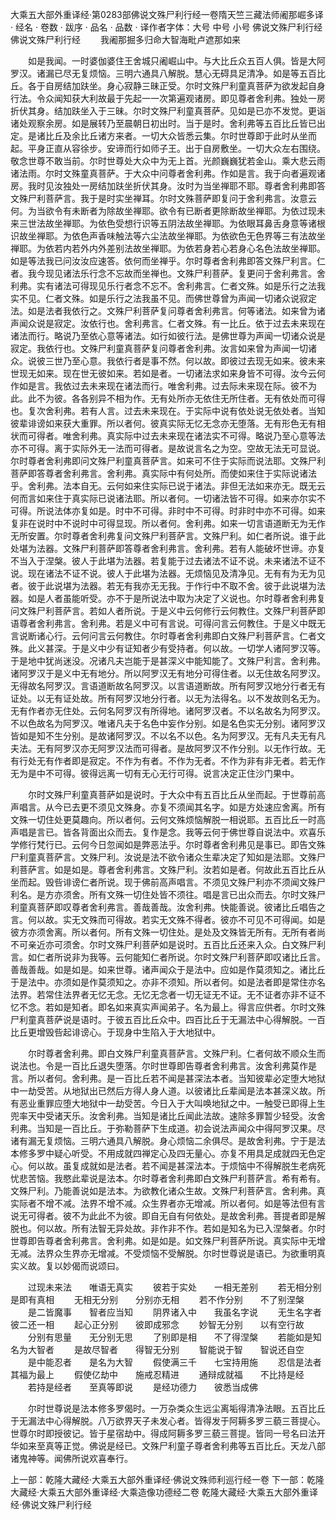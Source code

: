 大乘五大部外重译经·第0283部佛说文殊尸利行经一卷隋天竺三藏法师阇那崛多译
· 经名 · 卷数 · 跋序
· 品名 · 品数 · 译作者字体：大号 中号 小号
佛说文殊尸利行经
佛说文殊尸利行经
　　我阇那掘多归命大智海毗卢遮那如来

　　如是我闻。一时婆伽婆住王舍城只阇崛山中。与大比丘众五百人俱。皆是大阿罗汉。诸漏已尽无复烦恼。三明六通具八解脱。慧心无碍具足清净。如是等五百比丘。各于自房结加趺坐。身心寂静三昧正受。尔时文殊尸利童真菩萨为欲发起自身行法。令众闻知获大利故最于先起一一次第遍观诸房。即见尊者舍利弗。独处一房折伏其身。结加趺坐入于三昧。尔时文殊尸利童真菩萨。见如是已亦不发觉。更诣诸处观察余房。如是展转乃至晨朝日初出时。当于是时。舍利弗等五百比丘皆已出定。是诸比丘及余比丘诸方来者。一切大众皆悉云集。尔时世尊即于此时从坐而起。平身正直从容徐步。安谛而行如师子王。出于自房敷坐。一切大众左右围绕。敬念世尊不敢当前。尔时世尊处大众中为无上首。光颜巍巍犹若金山。乘大悲云雨诸法雨。尔时文殊童真菩萨。于大众中问尊者舍利弗。作如是言。我于向者遍观诸房。我时见汝独处一房结加趺坐折伏其身。汝时为当坐禅耶不耶。尊者舍利弗即答文殊尸利菩萨言。我于是时实坐禅耳。尔时文殊菩萨即复问于舍利弗言。汝意云何。为当欲令有未断者为除故坐禅耶。欲令有已断者更除断故坐禅耶。为依过现未来三世法故坐禅耶。为依色受想行识等五阴法故坐禅耶。为依眼耳鼻舌身意等诸根识故坐禅耶。为依色声香味触法等六尘法故坐禅耶。为依欲色无色界等三有法故坐禅耶。为依若内若外内外差别法故坐禅耶。为依若身若心若身心名色法故坐禅耶。如是等法我已问汝汝应速答。依何而坐禅乎。尔时尊者舍利弗即答文殊尸利言。仁者。我今现见诸法乐行念不忘故而坐禅也。文殊尸利菩萨。复更问于舍利弗言。舍利弗。实有诸法可得现见乐行者念不忘不。舍利弗言。仁者文殊。如是乐行之法我实不见。仁者文殊。如是乐行之法我虽不见。而佛世尊曾为声闻一切诸众说寂定法。如是法者我依行之。文殊尸利菩萨复问尊者舍利弗言。何等诸法。如来曾为诸声闻众说是寂定。汝依行也。舍利弗言。仁者文殊。有一比丘。依于过去未来现在诸法而行。略说乃至依心意等诸法。如行如彼行法。是佛世尊为声闻一切诸众说是寂定。我依行也。文殊尸利童真菩萨复问尊者舍利弗。汝言如来曾为声闻一切诸众。说彼三世乃至心意。我依行者是事不然。何以故。即彼过去现无如来。彼未来世现无如来。现在世无彼如来。若如是者。一切诸法求如来身皆不可得。汝今云何作如是言。我依过去未来现在诸法而行。唯舍利弗。过去际未来现在际。彼不为此。此不为彼。各各别异不相为作。无有处所亦无依住无所住者。无有依处而可得也。复次舍利弗。若有人言。过去未来现在。于实际中说有依处说无依处者。当知彼辈诽谤如来获大重罪。所以者何。彼真实际无忆无念亦无堕落。无有形色无有相状而可得者。唯舍利弗。真实际中过去未来现在诸法实不可得。略说乃至心意等法亦不可得。离于实际外无一法而可得者。是故说言名之为空。空故无法无可显说。尔时尊者舍利弗即问文殊尸利童真菩萨言。如来可不住于实际而说法耶。文殊尸利菩萨即答尊者舍利弗言。舍利弗。真实际中有何处所。而使如来住于实际说诸法乎。舍利弗。法本自无。云何如来住实际已说于诸法。非但无法如来亦无。既无云何而言如来住于真实际已说诸法耶。所以者何。一切诸法皆不可得。如来亦尔实不可得。所说法体亦复如是。时中不可得。非时中不可得。时非时中亦不可得。如来复非在说时中不说时中可得显现。所以者何。舍利弗。如来一切言语道断无为无作无所安置。尔时尊者舍利弗复问文殊尸利菩萨言。文殊尸利。如仁者所说。谁于此处堪为法器。文殊尸利菩萨即答尊者舍利弗言。舍利弗。若有人能破坏世谛。亦复不当入于涅槃。彼人于此堪为法器。若复能于过去诸法不证不说。未来诸法不证不说。现在诸法不证不说。彼人于此堪为法器。无烦恼见及清净见。无有有为无为见者。彼于此说堪为法器。若无有我亦无无我。于作行中不取不舍。彼于此说堪为法器。如是人者虽能听受。亦不于是所说法中取为决定了义说也。尔时尊者舍利弗复问文殊尸利菩萨言。若如人者所说。于是义中云何修行云何教住。文殊尸利菩萨即语尊者舍利弗言。舍利弗。若是义中可有言说。可得问言云何教住。于是义中既无言说断诸心行。云何问言云何教住。尔时尊者舍利弗即白文殊尸利菩萨言。仁者文殊。此义甚深。于是义中少有证知者少有受持者。何以故。一切学人诸阿罗汉等。于是地中犹尚迷没。况诸凡夫岂能于是甚深义中能知能了。文殊尸利言。舍利弗。诸阿罗汉于是义中无有地分。所以阿罗汉无有地分可得住者。以无住故名阿罗汉。无得故名阿罗汉。言语道断故名阿罗汉。以言语道断故。所有阿罗汉地分行者无有证处。以无有证处故。所有阿罗汉地分行者。以无为法得名。以不发故则名无为。无有作者亦无住处。云何名阿罗汉有所得地。诸阿罗汉者。不以名故名为阿罗汉。不以色故名为阿罗汉。唯诸凡夫于名色中妄作分别。如是名色实无分别。诸阿罗汉皆如是知不生分别。是故诸阿罗汉。不以名不以色。名为阿罗汉。无有凡夫无有凡夫法。无有阿罗汉亦无阿罗汉法而可得者。是故阿罗汉不作分别。以无作行故。无有行处无有作者即是寂定。不作为有者。不作为无者。不作为非有非无者。若无作无为是中不可得。彼得远离一切有无心无行可得。说言决定正住沙门果中。

　　尔时文殊尸利童真菩萨如是说时。于大众中有五百比丘从坐而起。于世尊前高声唱言。从今已去更不须见文殊身。亦复不须闻其名字。如是方处速应舍离。所有文殊一切住处更莫趣向。所以者何。云何文殊烦恼解脱一相说耶。五百比丘一时高声唱是言已。皆各背面出众而去。复作是念。我等云何于佛世尊自说法中。欢喜乐学修行梵行已。云何今日忽闻如是弊恶法乎。尔时尊者舍利弗见是事已。即告文殊尸利童真菩萨言。文殊尸利。汝说是法不欲令诸众生辈决定了知如是法耶。文殊尸利菩萨言。如是如是。尊者舍利弗言。文殊尸利。汝若如是者。何故此五百比丘从坐而起。毁呰诽谤仁者所说。现于佛前高声唱言。不须见文殊尸利亦不须闻文殊尸利名。是方亦须舍。所有文殊一切住处皆不须往。唱是言已出众而去。尔时文殊尸利童真菩萨即叹尊者舍利弗言。善哉善哉。汝舍利弗。快能善说。彼诸比丘唱告之言。何以故。实无文殊而可得故。若实无文殊不得者。彼亦不可见不可得闻。如是彼方亦须舍离。所以者何。所有文殊一切住处。是处及文殊皆无所有。无所有者尚不可亲近亦可须舍。尔时文殊尸利菩萨如是说时。五百比丘还来入众。白文殊尸利言。如仁者所说非为我等。云何能知仁者所说。尔时文殊尸利菩萨即叹诸比丘言。善哉善哉。如是如是。如来世尊。诸声闻众于是法中。应如是作莫须知之。诸比丘于是法中。亦须如是作莫须知之。亦非不须知。所以者何。如是法者即是常住亦名法界。若常住法界者无忆无念。无忆无念者一切无证无不证。无不证者亦非不证不忆不念。若如是知者。即名如来真实声闻弟子。名为最上。得言应供者。尔时文殊尸利童真菩萨说是语时。于彼五百比丘众中。四百比丘于无漏法中心得解脱。一百比丘更增毁呰起诽谤心。于现身中生陷入于大地狱中。

　　尔时尊者舍利弗。即白文殊尸利童真菩萨言。文殊尸利。仁者何故不顺众生而说法也。令是一百比丘退失堕落。尔时世尊即告尊者舍利弗言。汝舍利弗莫作是言。所以者何。舍利弗。是一百比丘若不闻是甚深法本者。当知彼辈必定堕大地狱中一劫受苦。从地狱出已然后方得人身人道。以彼诸比丘辈闻是法本甚深义故。所有恶业重罪应堕大地狱中一劫受苦。今日入于大叫唤地狱之中。一触受已即得上生兜率天中受诸天乐。汝舍利弗。当知是诸比丘闻此法故。速除多罪暂少轻受。汝舍利弗。当知是一百比丘。于弥勒菩萨下生成道。初会说法声闻众中得阿罗汉果。尽诸有漏无复烦恼。三明六通具八解脱。身心烦恼二余俱尽。是故舍利弗。宁于是法本修多罗中疑心听受。不用成就四禅定心及四无量心。亦复不用具足成就四无色定心。何以故。虽复成就如是法者。若不闻是甚深法本。于烦恼中不得解脱生老病死忧悲苦恼。我愍此辈说是法本。尔时尊者舍利弗即白文殊尸利菩萨言。希有希有。文殊尸利。乃能善说如是法本。为欲教化诸众生故。文殊尸利菩萨言。舍利弗。真实际者不增不减。法界不增不减。众生界者亦无增减。所以者何。如是等法但有言说无可得者。彼不为此此不为彼。即自无自有何依处。是故舍利弗。菩提者即是解脱也。何以故。所有法智无异处故。非作非不作。若如是知名为已入涅槃者。尔时世尊即告尊者舍利弗言。舍利弗。如是如是。如文殊尸利菩萨所说。真实际中无增无减。法界众生界亦无增减。不受烦恼不受解脱。尔时世尊说是语已。为欲重明真实义故。复以妙偈而说颂曰。

　　过现未来法　　唯语无真实
　　彼若于实处　　一相无差别
　　若无相分别　　是即有真相
　　无相无分别　　分别亦无相
　　若不作分别　　不了别涅槃
　　是二皆魔事　　智者应当知
　　阴界诸入中　　我虽名字说
　　无生名字者　　彼二还一相
　　起心正分别　　彼即成邪念
　　妙智无分别　　以有空行故
　　分别有思量　　无分别无思
　　了别即是相　　不了得涅槃
　　若能如是知　　名为大智者
　　是故尽智者　　得智无分别
　　智能说于智　　智说还自空
　　是中能忍者　　是名为大智
　　假使满三千　　七宝持用施
　　忍信是法者　　其福为最上
　　假使亿劫中　　施戒忍精进
　　通辩成就福　　不比持是经
　　若持是经者　　至真等即说
　　是经功德力　　彼悉当成佛

　　尔时世尊说是法本修多罗偈时。一万杂类众生远尘离垢得清净法眼。五百比丘于无漏法中心得解脱。八万欲界天子未发心者。皆得发于阿耨多罗三藐三菩提心。世尊尔时即授彼记。皆于星宿劫中。得成阿耨多罗三藐三菩提。皆同一号名曰法开华如来至真等正觉。佛说是经已。文殊尸利童子尊者舍利弗等五百比丘。天龙八部诸鬼神等。闻佛所说欢喜奉行。

上一部：乾隆大藏经·大乘五大部外重译经·佛说文殊师利巡行经一卷
下一部：乾隆大藏经·大乘五大部外重译经·大乘造像功德经二卷
乾隆大藏经·大乘五大部外重译经·佛说文殊尸利行经